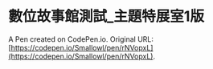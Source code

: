 # 數位故事館測試_主題特展室1版

A Pen created on CodePen.io. Original URL: [https://codepen.io/Smallowl/pen/rNVopxL](https://codepen.io/Smallowl/pen/rNVopxL).


